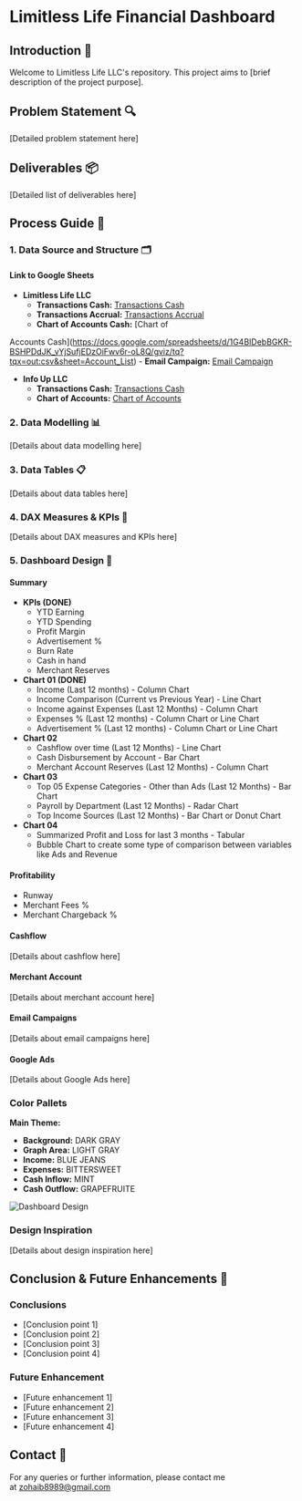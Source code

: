 # Limitless Life Financial Dashboard

## Introduction 👋

Welcome to Limitless Life LLC's repository. This project aims to [brief description of the project purpose].

## Problem Statement 🔍

[Detailed problem statement here]

## Deliverables 📦

[Detailed list of deliverables here]

## Process Guide 📝

### 1. Data Source and Structure 🗂️

#### Link to Google Sheets

- **Limitless Life LLC**
    - **Transactions Cash:** [Transactions Cash](https://docs.google.com/spreadsheets/d/1IRU0PIgANIirj3QKQkicjjvpONRlIeivVDaY7FxQePE/gviz/tq?tqx=out:csv&sheet=Journal)
    - **Transactions Accrual:** [Transactions Accrual](https://docs.google.com/spreadsheets/d/1VRE84IzJiiOgLinL44K4VqsoEydz24twaueZgPQ40V8/gviz/tq?tqx=out:csv&sheet=Journal)
    - **Chart of Accounts Cash:** [Chart of

Accounts Cash](https://docs.google.com/spreadsheets/d/1G4BIDebBGKR-BSHPDdJK_vYjSufjEDzOiFwv6r-oL8Q/gviz/tq?tqx=out:csv&sheet=Account_List)
    - **Email Campaign:** [Email Campaign](https://docs.google.com/spreadsheets/d/1UsnkZxjgJJp7piBU8qpMdsd4graXxX41WIIXIcfsmCk/gviz/tq?tqx=out:csv&sheet=Campaigns)
- **Info Up LLC**
    - **Transactions Cash:** [Transactions Cash](https://docs.google.com/spreadsheets/d/{SpreadsheetID}/gviz/tq?tqx=out:csv&sheet={SheetName})
    - **Chart of Accounts:** [Chart of Accounts](https://docs.google.com/spreadsheets/d/{SpreadsheetID}/gviz/tq?tqx=out:csv&sheet={SheetName})

### 2. Data Modelling 📊

[Details about data modelling here]

### 3. Data Tables 📋

[Details about data tables here]

### 4. DAX Measures & KPIs 🧮

[Details about DAX measures and KPIs here]

### 5. Dashboard Design **🎨**

#### Summary

- **KPIs (DONE)**
    - YTD Earning
    - YTD Spending
    - Profit Margin
    - Advertisement %
    - Burn Rate
    - Cash in hand
    - Merchant Reserves
- **Chart 01 (DONE)**
    - Income (Last 12 months) - Column Chart
    - Income Comparison (Current vs Previous Year) - Line Chart
    - Income against Expenses (Last 12 Months) - Column Chart
    - Expenses % (Last 12 months) - Column Chart or Line Chart
    - Advertisement % (Last 12 months) - Column Chart or Line Chart
- **Chart 02**
    - Cashflow over time (Last 12 Months) - Line Chart
    - Cash Disbursement by Account - Bar Chart
    - Merchant Account Reserves (Last 12 Months) - Column Chart
- **Chart 03**
    - Top 05 Expense Categories - Other than Ads (Last 12 Months) - Bar Chart
    - Payroll by Department (Last 12 Months) - Radar Chart
    - Top Income Sources (Last 12 Months) - Bar Chart or Donut Chart
- **Chart 04**
    - Summarized Profit and Loss for last 3 months - Tabular
    - Bubble Chart to create some type of comparison between variables like Ads and Revenue

#### Profitability

- Runway
- Merchant Fees %
- Merchant Chargeback %

#### Cashflow

[Details about cashflow here]

#### Merchant Account

[Details about merchant account here]

#### Email Campaigns

[Details about email campaigns here]

#### Google Ads

[Details about Google Ads here]

### Color Pallets

**Main Theme:**

- **Background:** DARK GRAY
- **Graph Area:** LIGHT GRAY
- **Income:** BLUE JEANS
- **Expenses:** BITTERSWEET
- **Cash Inflow:** MINT
- **Cash Outflow:** GRAPEFRUITE


![Dashboard Design](https://github.com/user-attachments/assets/4896d5d2-7ede-4fa7-b347-d225927f0d11)


### Design Inspiration

[Details about design inspiration here]

## Conclusion & Future Enhancements 🏁

### Conclusions

- [Conclusion point 1]
- [Conclusion point 2]
- [Conclusion point 3]
- [Conclusion point 4]

### Future Enhancement

- [Future enhancement 1]
- [Future enhancement 2]
- [Future enhancement 3]
- [Future enhancement 4]

## Contact 📧

For any queries or further information, please contact me at [zohaib8989@gmail.com](mailto:zohaib8989@gmail.com)
